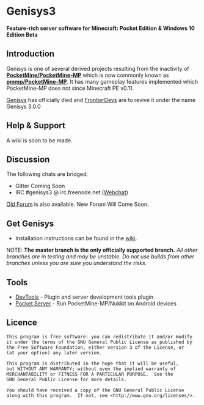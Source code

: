 Genisys3
===================

__Feature-rich server software for Minecraft: Pocket Edition & Windows 10 Edition Beta__


Introduction
-------------
Genisys is one of several derived projects resulting from the inactivity of **[PocketMine/PocketMine-MP](https://github.com/PocketMine/PocketMine-MP)** which is now commonly known as **[pmmp/PocketMine-MP](https://github.com/pmmp/PocketMine-MP)**. It has many gameplay features implemented which PocketMine-MP does not since Minecraft PE v0.11.

[Genisys](https://github.com/iTXTech/Genisys/) has officially died and [FrontierDevs](https://github.com/FrontierDevs) are to revive it under the name Genisys 3.0.0 

Help & Support
-------------
A wiki is soon to be made.


Discussion
-------------
The following chats are bridged:

* Gitter Coming Soon
* IRC #genisys3 @ irc.freenode.net ([Webchat](http://webchat.freenode.net/?channels=#genisys3))

[Old Forum](https://forum.itxtech.org/) is also available.
New Forum Will Come Soon.

Get Genisys
-------------
* Installation instructions can be found in the [wiki](https://github.com/FrontierDevs/Genisys3/wiki).

NOTE: **The master branch is the only officially supported branch.**
_All other branches are in testing and may be unstable. Do not use builds from other branches unless you are sure you understand the risks._

Tools
-------------
* [DevTools](https://github.com/pmmp/PocketMine-DevTools) - Plugin and server development tools plugin
* [Pocket Server](https://github.com/fengberd/MinecraftPEServer) - Run PocketMine-MP/Nukkit on Android devices

Licence
-------------
	This program is free software: you can redistribute it and/or modify
	it under the terms of the GNU General Public License as published by
	the Free Software Foundation, either version 3 of the License, or
	(at your option) any later version.

	This program is distributed in the hope that it will be useful,
	but WITHOUT ANY WARRANTY; without even the implied warranty of
	MERCHANTABILITY or FITNESS FOR A PARTICULAR PURPOSE.  See the
	GNU General Public License for more details.

	You should have received a copy of the GNU General Public License
	along with this program.  If not, see <http://www.gnu.org/licenses/>.

